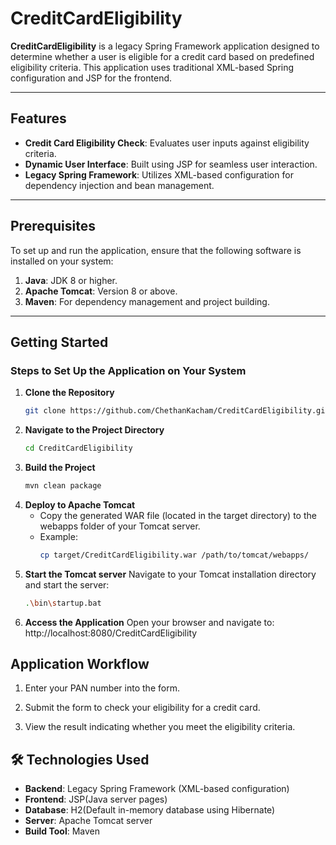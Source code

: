# CreditCardEligibility

**CreditCardEligibility** is a legacy Spring Framework application designed to determine whether a user is eligible for a credit card based on predefined eligibility criteria. This application uses traditional XML-based Spring configuration and JSP for the frontend.

---

## Features

- **Credit Card Eligibility Check**: Evaluates user inputs against eligibility criteria.
- **Dynamic User Interface**: Built using JSP for seamless user interaction.
- **Legacy Spring Framework**: Utilizes XML-based configuration for dependency injection and bean management.

---

## Prerequisites

To set up and run the application, ensure that the following software is installed on your system:

1. **Java**: JDK 8 or higher.
2. **Apache Tomcat**: Version 8 or above.
3. **Maven**: For dependency management and project building.

---

## Getting Started

### Steps to Set Up the Application on Your System

1. **Clone the Repository**
   ```bash
   git clone https://github.com/ChethanKacham/CreditCardEligibility.git
   
2. **Navigate to the Project Directory**
   ```bash
   cd CreditCardEligibility

3. **Build the Project**
   ```bash
   mvn clean package

4. **Deploy to Apache Tomcat**
   - Copy the generated WAR file (located in the target directory) to the webapps folder of your Tomcat server.
   - Example: 
     ```bash
	 cp target/CreditCardEligibility.war /path/to/tomcat/webapps/

5. **Start the Tomcat server**  Navigate to your Tomcat installation directory and start the server:
   ```bash
   .\bin\startup.bat

6. **Access the Application** Open your browser and navigate to: http://localhost:8080/CreditCardEligibility

## Application Workflow

1. Enter your PAN number into the form.

2. Submit the form to check your eligibility for a credit card.

3. View the result indicating whether you meet the eligibility criteria.

## 🛠️ Technologies Used

   - **Backend**: Legacy Spring Framework (XML-based configuration)
   - **Frontend**: JSP(Java server pages)
   - **Database**: H2(Default in-memory database using Hibernate)
   - **Server**: Apache Tomcat server
   - **Build Tool**: Maven